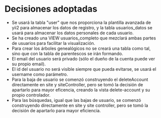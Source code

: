 # Decisiones adoptadas

- Se usará la tabla "user" que nos proporciona la plantilla avanzada de yii2 para almacenar los datos de registro, y la tabla usuarios_datos se usará para almacenar los datos personales de cada usuario.
- Se ha creado una VIEW usuarios_completo que mezclará ambas partes de usuarios para facilitar la visualización.
- Para crear los árboles genealógicos no se creará una tabla como tal, sino que con la tabla de parentescos se irán formando.
- El email del usuario será privado (sólo el dueño de la cuenta puede ver su propio email).
- El id del usuario no será visible siempre que pueda evitarse, se usará el username como parámetro.
- Para la baja de usuario se comenzó construyendo el deleteAccount directamente en site y siteController, pero se tomó la decisión de apartarlo para mayor eficencia, creando la vista delete-account y su propio controlador.
- Para las búsquedas, igual que las bajas de usuario, se comenzó construyendo directamente en site y site controller, pero se tomó la decisión de apartarlo para mayor eficiencia.
